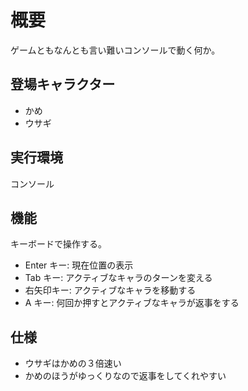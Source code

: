 # 概要

ゲームともなんとも言い難いコンソールで動く何か。

## 登場キャラクター

- かめ
- ウサギ

## 実行環境

コンソール

## 機能

キーボードで操作する。

- Enter キー: 現在位置の表示
- Tab キー: アクティブなキャラのターンを変える
- 右矢印キー: アクティブなキャラを移動する
- A キー: 何回か押すとアクティブなキャラが返事をする

## 仕様

- ウサギはかめの３倍速い
- かめのほうがゆっくりなので返事をしてくれやすい
